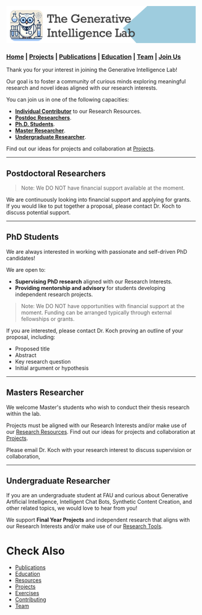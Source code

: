 ![GeniLab-banner](./images/genilab-banner.png)

### [Home](README.md) | [Projects](PROJECTS.md) | [Publications](KNOWLEDGE.md) | [Education](KNOWLEDGE.md#education) | [Team](PEOPLE.md) |  [Join Us](JOIN.md)



Thank you for your interest in joining the Generative Intelligence Lab! 

Our goal is to foster a  community of curious minds exploring meaningful research and novel ideas aligned with our research interests. 

You can join us in one of the following capacities:

* **[Individual Contributor](CONTRIBUTE.md)**  to our Research Resources.
* **[Postdoc Researchers](#postdoctoral-researchers)**.
* **[Ph.D. Students](#phd-students)**.
* **[Master Researcher](#master-researcher)**.
* **[Undergraduate Researcher](#undergradute-researcher)**.

Find out our ideas for projects and collaboration at [Projects](PROJECTS.md).

---

## Postdoctoral Researchers

> Note: We DO NOT have financial support available at the moment.

We are continuously looking into financial support and applying for grants.  If you would like to put together a proposal, please contact Dr. Koch to discuss potential support.

---

## PhD Students

We are always interested in working with passionate and self-driven PhD candidates!

We are open to:
* **Supervising PhD research** aligned with our Research Interests.
* **Providing mentorship and advisory** for students developing independent research projects.

> Note: We DO NOT have opportunities with financial support at the moment. Funding can be arranged typically through external fellowships or grants.

If you are interested, please contact Dr. Koch proving an outline of your proposal, including:
* Proposed title
* Abstract
* Key research question
* Initial argument or hypothesis


---

## Masters Researcher

We welcome Master's students who wish to conduct their thesis research within the lab. 

Projects must be aligned with our Research Interests and/or make use of our [Research Resources](./PROJECTS.md#resources).  Find out our ideas for projects and collaboration at [Projects](PROJECTS.md).


Please email Dr. Koch with your research interest to discuss supervision or collaboration, 

---

## Undergraduate Researcher

If you are an undergraduate student at FAU and curious about Generative Artificial Intelligence, Intelligent Chat Bots, Synthetic Content Creation, and other related topics, we would love to hear from you!  

We support **Final Year Projects** and independent research that aligns with our Research Interests and/or make use of our [Research Tools](README.md#research-tools).


# Check Also

* [Publications](KNOWLEDGE.md#publications)
* [Education](KNOWLEDGE.md#education)
* [Resources](PROJECTS.md#resources)
* [Projects](PROJECTS.md)
* [Exercises](EXERCISES.md)
* [Contributing](CONTRIBUTE.md)
* [Team](PEOPLE.md)
  

